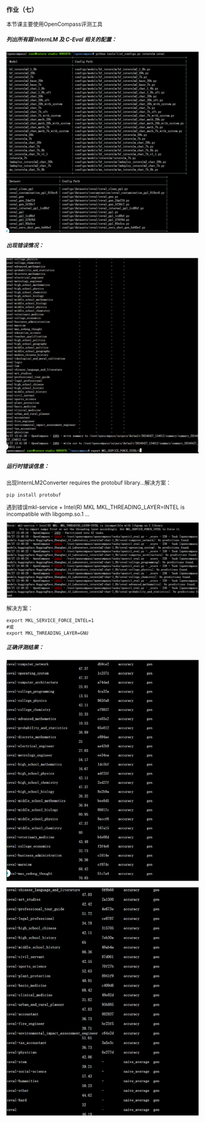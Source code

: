 ### 作业（七）

本节课主要使用OpenCompass评测工具

##### 列出所有跟 InternLM 及 C-Eval 相关的配置：

![屏幕截图 2024-04-27 131415](https://github.com/wozhendehaokaixin/InternLM2/raw/main/png/%E8%AF%BE7/%E5%B1%8F%E5%B9%95%E6%88%AA%E5%9B%BE%202024-04-27%20131415.png)

##### 出现错误情况：

![屏幕截图 2024-04-27 134245](https://github.com/wozhendehaokaixin/InternLM2/raw/main/png/%E8%AF%BE7/%E5%B1%8F%E5%B9%95%E6%88%AA%E5%9B%BE%202024-04-27%20134245.png)

##### 运行时错误信息：

出现InternLM2Converter requires the protobuf library...解决方案：

```
pip install protobuf
```

遇到错误mkl-service + Intel(R) MKL MKL_THREADING_LAYER=INTEL is incompatible with libgomp.so.1 ... 

![屏幕截图 2024-04-27 134225](https://github.com/wozhendehaokaixin/InternLM2/raw/main/png/%E8%AF%BE7/%E5%B1%8F%E5%B9%95%E6%88%AA%E5%9B%BE%202024-04-27%20134225.png)

解决方案：

```
export MKL_SERVICE_FORCE_INTEL=1
#或
export MKL_THREADING_LAYER=GNU
```

##### 正确评测结果：

![屏幕截图 2024-04-27 151650](https://github.com/wozhendehaokaixin/InternLM2/raw/main/png/%E8%AF%BE7/%E5%B1%8F%E5%B9%95%E6%88%AA%E5%9B%BE%202024-04-27%20151650.png)

![屏幕截图 2024-04-27 151706](https://github.com/wozhendehaokaixin/InternLM2/raw/main/png/%E8%AF%BE7/%E5%B1%8F%E5%B9%95%E6%88%AA%E5%9B%BE%202024-04-27%20151706.png)
